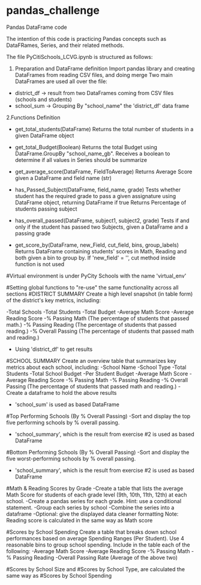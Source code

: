 # pandas_challenge
Pandas DataFrame code

The intention of this code is practicing Pandas concepts such as DataFRames, Series, and their related methods.

The file PyCitiSchools_LCVG.ipynb is structured as follows:

1. Preparation and DataFrame definition
Import pandas library and creating DataFrames from reading CSV files, and doing merge
Two main DataFrames are used all over the file:
* district_df -> result from two DataFrames coming from CSV files (schools and students)
* school_sum -> Grouping By "school_name" the 'district_df' data frame

2.Functions Definition
* get_total_students(DataFrame)
	Returns the total number of students in a given DataFrame object

* get_total_Budget(Boolean)
	Returns the total Budget using DataFrame.GroupBy "school_name_gb". 
	Receives a boolean to determine if all values in Series should be summarize

* get_average_score(DataFrame, FieldToAverage)
	Returns Average Score given a DataFrame and field name (str)

* has_Passed_Subject(DataFrame, field_name, grade)
	Tests whether student has the required grade to pass a given assignature using DataFrame object, returning DataFrame if true
	Returns Percentage of students passing subject

* has_overall_passed(DataFrame, subject1, subject2, grade)
	Tests if and only if the student has passed two Subjects, given a DataFrame and a passing grade

* get_score_by(DataFrame, new_Field, cut_field, bins, group_labels)
	Returns DataFrame containing students' scores in Math, Reading and both given a bin to group by.
	If 'new_field' = '', cut method inside function is not used

#Virtual environment is under PyCity Schools with the name 'virtual_env'

#Setting global functions to "re-use" the same functionality across all sections
#DISTRICT SUMMARY
Create a high level snapshot (in table form) of the district's key metrics, including:

-Total Schools
-Total Students
-Total Budget
-Average Math Score
-Average Reading Score
-% Passing Math (The percentage of students that passed math.)
-% Passing Reading (The percentage of students that passed reading.)
-% Overall Passing (The percentage of students that passed math and reading.)

* Using 'district_df' to get results

#SCHOOL SUMMARY
Create an overview table that summarizes key metrics about each school, including:
-School Name
-School Type
-Total Students
-Total School Budget
-Per Student Budget
-Average Math Score
-Average Reading Score
-% Passing Math
-% Passing Reading
-% Overall Passing (The percentage of students that passed math and reading.)
-Create a dataframe to hold the above results

* 'school_sum' is used as based DataFrame

#Top Performing Schools (By % Overall Passing)
-Sort and display the top five performing schools by % overall passing.

* 'school_summary', which is the result from exercise #2 is used as based DataFrame

#Bottom Performing Schools (By % Overall Passing)
-Sort and display the five worst-performing schools by % overall passing.

* 'school_summary', which is the result from exercise #2 is used as based DataFrame


#Math & Reading Scores by Grade
-Create a table that lists the average Math Score for students of each grade level (9th, 10th, 11th, 12th) at each school.
-Create a pandas series for each grade. Hint: use a conditional statement.
-Group each series by school
-Combine the series into a dataframe
-Optional: give the displayed data cleaner formatting
Note: Reading score is calculated in the same way as Math score

#Scores by School Spending
Create a table that breaks down school performances based on average Spending Ranges (Per Student). Use 4 reasonable bins to group school spending. Include in the table each of the following:
-Average Math Score
-Average Reading Score
-% Passing Math
-% Passing Reading
-Overall Passing Rate (Average of the above two)

#Scores by School Size and #Scores by School Type, are calculated the same way as #Scores by School Spending

